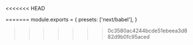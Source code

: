 <<<<<<< HEAD

=======
module.exports = {
  presets: ['next/babel'],
}
>>>>>>> 0c3580ac4244bcde51ebeea3d882d9b0fc95aced
